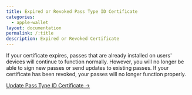 ```yaml
---
title: Expired or Revoked Pass Type ID Certificate
categories:
  - apple-wallet
layout: documentation
permalink: /:title
description: Expired or Revoked Certificate
---
```


If your certificate expires, passes that are already installed on users' devices will continue to function normally. However, you will no longer be able to sign new passes or send updates to existing passes. If your certificate has been revoked, your passes will no longer function properly.

<a href="/updated-pass-type-id/" class="btn-next">Update Pass Type ID Certificate &#8594;</a>
